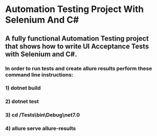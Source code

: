 # Automation Testing Project With Selenium And C#
## A fully functional Automation Testing project that shows how to write UI Acceptance Tests with Selenium and C#.
### In order to run tests and create allure results perform these command line instructions:
### 1) dotnet build
### 2) dotnet test
### 3) cd /Tests\bin\Debug\net7.0
### 4) allure serve allure-results

